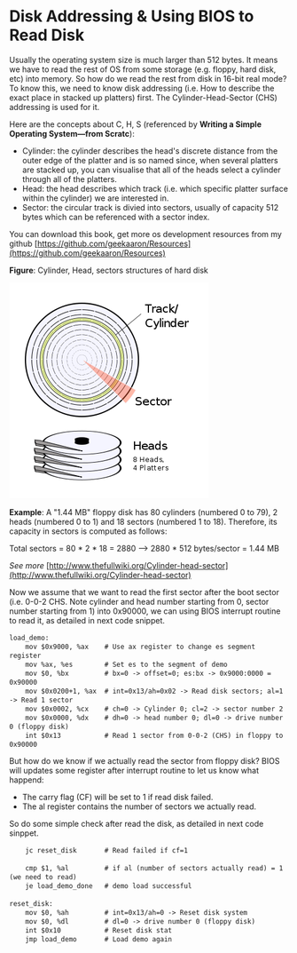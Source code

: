 
# Disk Addressing & Using BIOS to Read Disk

Usually the operating system size is much larger than 512 bytes. It means we have to read the rest of OS from some storage (e.g. floppy, hard disk, etc) into memory. So how do we read the rest from disk in 16-bit real mode? To know this, we need to know disk addressing (i.e. How to describe the exact place in stacked up platters) first. The Cylinder-Head-Sector (CHS) addressing is used for it.

Here are the concepts about C, H, S (referenced by **Writing a Simple Operating System—from Scratc**):

+ Cylinder: the cylinder describes the head's discrete distance from the outer edge of the platter and is so named since, when several platters are stacked up, you can visualise that all of the heads select a cylinder through all of the platters.
+ Head: the head describes which track (i.e. which specific platter surface within the cylinder) we are interested in.
+ Sector: the circular track is divied into sectors, usually of capacity 512 bytes which can be referenced with a sector index.

You can download this book, get more os development resources from my github [https://github.com/geekaaron/Resources](https://github.com/geekaaron/Resources)

**Figure**: Cylinder, Head, sectors structures of hard disk

![](./Pictures/disk.png)

**Example**:  A "1.44 MB" floppy disk has 80 cylinders (numbered 0 to 79), 2 heads (numbered 0 to 1) and 18 sectors (numbered 1 to 18). Therefore, its capacity in sectors is computed as follows:

Total sectors = 80 * 2 * 18 = 2880 --> 2880 * 512 bytes/sector = 1.44 MB


*See more* [http://www.thefullwiki.org/Cylinder-head-sector](http://www.thefullwiki.org/Cylinder-head-sector)

Now we assume that we want to read the first sector after the boot sector (i.e. 0-0-2 CHS. Note cylinder and head number starting from 0, sector number starting from 1) into 0x90000, we can using BIOS interrupt routine to read it, as detailed in next code snippet.

```
load_demo:
	mov $0x9000, %ax	# Use ax register to change es segment register
	mov %ax, %es		# Set es to the segment of demo
	mov $0, %bx			# bx=0 -> offset=0; es:bx -> 0x9000:0000 = 0x90000
	mov $0x0200+1, %ax	# int=0x13/ah=0x02 -> Read disk sectors; al=1 -> Read 1 sector
	mov $0x0002, %cx	# ch=0 -> Cylinder 0; cl=2 -> sector number 2
	mov $0x0000, %dx	# dh=0 -> head number 0; dl=0 -> drive number 0 (floppy disk)
	int $0x13			# Read 1 sector from 0-0-2 (CHS) in floppy to 0x90000
```

But how do we know if we actually read the sector from floppy disk? BIOS will updates some register after interrupt routine to let us know what happend:

+ The carry flag (CF) will be set to 1 if read disk failed.
+ The al register contains the number of sectors we actually read.

So do some simple check after read the disk, as detailed in next code sinppet.

```
	jc reset_disk		# Read failed if cf=1

	cmp $1, %al			# if al (number of sectors actually read) = 1 (we need to read)
	je load_demo_done	# demo load successful

reset_disk:
	mov $0, %ah			# int=0x13/ah=0 -> Reset disk system
	mov $0, %dl			# dl=0 -> drive number 0 (floppy disk)
	int $0x10			# Reset disk stat
	jmp load_demo		# Load demo again

```